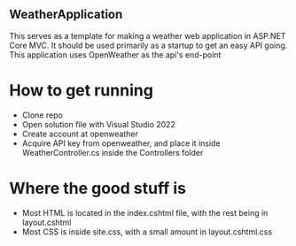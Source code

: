 ## WeatherApplication

This serves as a template for making a weather web application in ASP.NET Core MVC. 
It should be used primarily as a startup to get an easy API going.
This application uses OpenWeather as the api's end-point

# How to get running
- Clone repo
- Open solution file with Visual Studio 2022
- Create account at openweather
- Acquire API key from openweather, and place it inside WeatherController.cs inside the Controllers folder

# Where the good stuff is
- Most HTML is located in the index.cshtml file, with the rest being in layout.cshtml
- Most CSS is inside site.css, with a small amount in layout.cshtml.css
